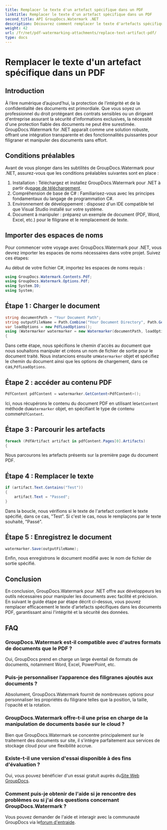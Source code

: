 ```yaml
---
title: Remplacer le texte d'un artefact spécifique dans un PDF
linktitle: Remplacer le texte d'un artefact spécifique dans un PDF
second_title: API GroupDocs.Watermark .NET
description: Découvrez comment remplacer le texte d'artefacts spécifiques dans des documents PDF à l'aide de GroupDocs.Watermark pour .NET. Améliorez la sécurité et l’intégrité des documents sans effort.
weight: 42
url: /fr/net/pdf-watermarking-attachments/replace-text-artifact-pdf/
type: docs
---
```

# Remplacer le texte d'un artefact spécifique dans un PDF

## Introduction
À l’ère numérique d’aujourd’hui, la protection de l’intégrité et de la confidentialité des documents est primordiale. Que vous soyez un professionnel du droit protégeant des contrats sensibles ou un dirigeant d'entreprise assurant la sécurité d'informations exclusives, la nécessité d'une protection fiable des documents ne peut être surestimée. GroupDocs.Watermark for .NET apparaît comme une solution robuste, offrant une intégration transparente et des fonctionnalités puissantes pour filigraner et manipuler des documents sans effort.
## Conditions préalables
Avant de vous plonger dans les subtilités de GroupDocs.Watermark pour .NET, assurez-vous que les conditions préalables suivantes sont en place :
1. Installation : Téléchargez et installez GroupDocs.Watermark pour .NET à partir du[page de téléchargement](https://releases.groupdocs.com/Watermark/net/).
2. Compréhension de base de C# : Familiarisez-vous avec les principes fondamentaux du langage de programmation C#.
3. Environnement de développement : disposez d'un IDE compatible tel que Visual Studio installé sur votre système.
4. Document à manipuler : préparez un exemple de document (PDF, Word, Excel, etc.) pour le filigrane et le remplacement de texte.

## Importer des espaces de noms
Pour commencer votre voyage avec GroupDocs.Watermark pour .NET, vous devrez importer les espaces de noms nécessaires dans votre projet. Suivez ces étapes:

Au début de votre fichier C#, importez les espaces de noms requis :
```csharp
using GroupDocs.Watermark.Contents.Pdf;
using GroupDocs.Watermark.Options.Pdf;
using System.IO;
using System;
```
## Étape 1 : Charger le document
```csharp
string documentPath = "Your Document Path";
string outputFileName = Path.Combine("Your Document Directory", Path.GetFileName(documentPath));
var loadOptions = new PdfLoadOptions();
using (Watermarker watermarker = new Watermarker(documentPath, loadOptions))
{
```
 Dans cette étape, nous spécifions le chemin d'accès au document que nous souhaitons manipuler et créons un nom de fichier de sortie pour le document traité. Nous instancions ensuite un`Watermarker` objet et spécifiez le chemin du document ainsi que les options de chargement, dans ce cas,`PdfLoadOptions`.
## Étape 2 : accéder au contenu PDF
```csharp
PdfContent pdfContent = watermarker.GetContent<PdfContent>();
```
 Ici, nous récupérons le contenu du document PDF en utilisant le`GetContent` méthode du`Watermarker` objet, en spécifiant le type de contenu comme`PdfContent`.
## Étape 3 : Parcourir les artefacts
```csharp
foreach (PdfArtifact artifact in pdfContent.Pages[0].Artifacts)
{
```
Nous parcourons les artefacts présents sur la première page du document PDF.
## Étape 4 : Remplacer le texte
```csharp
if (artifact.Text.Contains("Test"))
{
    artifact.Text = "Passed";
}
```
Dans la boucle, nous vérifions si le texte de l'artefact contient le texte spécifié, dans ce cas, "Test". Si c'est le cas, nous le remplaçons par le texte souhaité, "Passé".
## Étape 5 : Enregistrez le document
```csharp
watermarker.Save(outputFileName);
```
Enfin, nous enregistrons le document modifié avec le nom de fichier de sortie spécifié.

## Conclusion
En conclusion, GroupDocs.Watermark pour .NET offre aux développeurs les outils nécessaires pour manipuler les documents avec facilité et précision. En suivant le guide étape par étape décrit ci-dessus, vous pouvez remplacer efficacement le texte d'artefacts spécifiques dans les documents PDF, garantissant ainsi l'intégrité et la sécurité des données.
## FAQ
### GroupDocs.Watermark est-il compatible avec d'autres formats de documents que le PDF ?
Oui, GroupDocs prend en charge un large éventail de formats de documents, notamment Word, Excel, PowerPoint, etc.
### Puis-je personnaliser l’apparence des filigranes ajoutés aux documents ?
Absolument, GroupDocs.Watermark fournit de nombreuses options pour personnaliser les propriétés du filigrane telles que la position, la taille, l'opacité et la rotation.
### GroupDocs.Watermark offre-t-il une prise en charge de la manipulation de documents basée sur le cloud ?
Bien que GroupDocs.Watermark se concentre principalement sur le traitement des documents sur site, il s'intègre parfaitement aux services de stockage cloud pour une flexibilité accrue.
### Existe-t-il une version d'essai disponible à des fins d'évaluation ?
 Oui, vous pouvez bénéficier d'un essai gratuit auprès du[Site Web GroupDocs](https://releases.groupdocs.com/).
### Comment puis-je obtenir de l'aide si je rencontre des problèmes ou si j'ai des questions concernant GroupDocs.Watermark ?
 Vous pouvez demander de l'aide et interagir avec la communauté GroupDocs via le[forum d'entraide](https://forum.groupdocs.com/c/watermark/19).